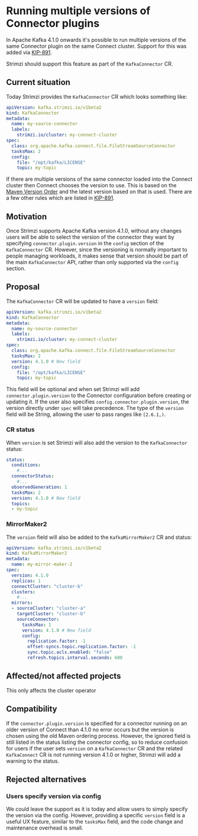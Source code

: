 # Running multiple versions of Connector plugins

In Apache Kafka 4.1.0 onwards it's possible to run multiple versions of the same Connector plugin on the same Connect cluster.
Support for this was added via [KIP-891][kip_891].

Strimzi should support this feature as part of the `KafkaConnector` CR.

## Current situation

Today Strimzi provides the `KafkaConnector` CR which looks something like:

```yaml
apiVersion: kafka.strimzi.io/v1beta2
kind: KafkaConnector
metadata:
  name: my-source-connector
  labels:
    strimzi.io/cluster: my-connect-cluster
spec:
  class: org.apache.kafka.connect.file.FileStreamSourceConnector
  tasksMax: 2
  config:
    file: "/opt/kafka/LICENSE"
    topic: my-topic
```

If there are multiple versions of the same connector loaded into the Connect cluster then Connect chooses the version to use.
This is based on the [Maven Version Order](https://maven.apache.org/pom.html#Version_Order_Specification) and the latest version based on that is used.
There are a few other rules which are listed in [KIP-891][kip_891].

## Motivation

Once Strimzi supports Apache Kafka version 4.1.0, without any changes users will be able to select the version of the connector they want by specifying `connector.plugin.version` in the `config` section of the `KafkaConnector` CR.
However, since the versioning is normally important to people managing workloads, it makes sense that version should be part of the main `KafkaConnector` API, rather than only supported via the `config` section.

## Proposal

The `KafkaConnector` CR will be updated to have a `version` field:

```yaml
apiVersion: kafka.strimzi.io/v1beta2
kind: KafkaConnector
metadata:
  name: my-source-connector
  labels:
    strimzi.io/cluster: my-connect-cluster
spec:
  class: org.apache.kafka.connect.file.FileStreamSourceConnector
  tasksMax: 2
  version: 4.1.0 # New field
  config:
    file: "/opt/kafka/LICENSE"
    topic: my-topic
```

This field will be optional and when set Strimzi will add `connector.plugin.version` to the Connector configuration before creating or updating it.
If the user also specifies `config.connector.plugin.version`, the version directly under `spec` will take precedence.
The type of the `version` field will be String, allowing the user to pass ranges like `[2.6.1,)`.

### CR status

When `version` is set Strimzi will also add the version to the `KafkaConnector` status:

```yaml
status:
  conditions:
    #...
  connectorStatus:
    #...
  observedGeneration: 1
  tasksMax: 2
  version: 4.1.0 # New field
  topics:
  - my-topic

```

### MirrorMaker2

The `version` field will also be added to the `KafkaMirrorMaker2` CR and status:

```yaml
apiVersion: kafka.strimzi.io/v1beta2
kind: KafkaMirrorMaker2
metadata:
  name: my-mirror-maker-2
spec:
  version: 4.1.0
  replicas: 1
  connectCluster: "cluster-b"
  clusters:
    #...
  mirrors:
  - sourceCluster: "cluster-a"
    targetCluster: "cluster-b"
    sourceConnector:
      tasksMax: 1
      version: 4.1.0 # New field
      config:
        replication.factor: -1
        offset-syncs.topic.replication.factor: -1
        sync.topic.acls.enabled: "false"
        refresh.topics.interval.seconds: 600
```

## Affected/not affected projects

This only affects the cluster operator

## Compatibility

If the `connector.plugin.version` is specified for a connector running on an older version of Connect than 4.1.0 no error occurs but the version is chosen using the old Maven ordering process.
However, the ignored field is still listed in the status listing the connector config, so to reduce confusion for users if the user sets `version` on a `KafkaConnector` CR and the related `KafkaConnect` CR is not running version 4.1.0 or higher, Strimzi will add a warning to the status.

## Rejected alternatives

### Users specify version via config

We could leave the support as it is today and allow users to simply specify the version via the config.
However, providing a specific `version` field is a useful UX feature, similar to the `tasksMax` field, and the code change and maintenance overhead is small.


[kip_891]: https://cwiki.apache.org/confluence/display/KAFKA/KIP-891:+Running+multiple+versions+of+Connector+plugins